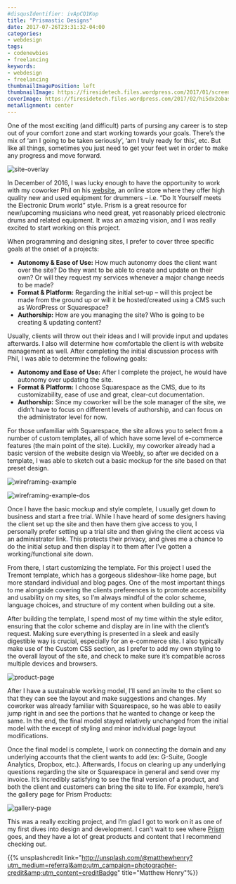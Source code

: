 ```yaml
---
#disqusIdentifier: ivApCQ1Kop
title: "Prismastic Designs"
date: 2017-07-26T23:31:32-04:00
categories:
- webdesign
tags:
- codenewbies
- freelancing
keywords:
- webdesign
- freelancing
thumbnailImagePosition: left
thumbnailImage: https://firesidetech.files.wordpress.com/2017/01/screen-shot-2017-01-22-at-10-58-17-pm.png
coverImage: https://firesidetech.files.wordpress.com/2017/02/hi5dx2obas-nasa.jpg
metaAlignment: center
---
```


One of the most exciting (and difficult) parts of pursing any career is to step out of your comfort zone and start working towards your goals. There’s the mix of ‘am I going to be taken seriously‘, ‘am I truly ready for this‘, etc. But like all things, sometimes you just need to get your feet wet in order to make any progress and move forward.

<!--more-->

![site-overlay](https://firesidetech.files.wordpress.com/2017/01/screen-shot-2017-01-22-at-10-58-17-pm.png)

In December of 2016, I was lucky enough to have the opportunity to work with my coworker Phil on his [website](https://www.prism-products.us/), an online store where they offer high quality new and used equipment for drummers – i.e. “Do It Yourself meets the Electronic Drum world” style. Prism is a great resource for new/upcoming musicians who need great, yet reasonably priced electronic drums and related equipment. It was an amazing vision, and I was really excited to start working on this project.

When programming and designing sites, I prefer to cover three specific goals at the onset of a projects:

* **Autonomy & Ease of Use:** How much autonomy does the client want over the site? Do they want to be able to create and update on their own? Or will they request my services whenever a major change needs to be made?
* **Format & Platform:** Regarding the initial set-up – will this project be made from the ground up or will it be hosted/created using a CMS such as WordPress or Squarespace?
* **Authorship:** How are you managing the site? Who is going to be creating & updating content?

Usually, clients will throw out their ideas and I will provide input and updates afterwards. I also will determine how comfortable the client is with website management as well. After completing the initial discussion process with Phil, I was able to determine the following goals:

* **Autonomy and Ease of Use:** After I complete the project, he would have autonomy over updating the site.
* **Format & Platform:** I choose Squarespace as the CMS, due to its customizability, ease of use and great, clear-cut documentation.
* **Authorship:** Since my coworker will be the sole manager of the site, we didn’t have to focus on different levels of authorship, and can focus on the administrator level for now.

For those unfamiliar with Squarespace, the site allows you to select from a number of custom templates, all of which have some level of e-commerce features (the main point of the site). Luckily, my coworker already had a basic version of the website design via Weebly, so after we decided on a template, I was able to sketch out a basic mockup for the site based on that preset design.

![wireframing-example](https://firesidetech.files.wordpress.com/2017/01/prism-mockup1.png)

![wireframing-example-dos](https://firesidetech.files.wordpress.com/2017/01/prism-mockup2.png)

Once I have the basic mockup and style complete, I usually get down to business and start a free trial. While I have heard of some designers having the client set up the site and then have them give access to you, I personally prefer setting up a trial site and then giving the client access via an administrator link. This protects their privacy, and gives me a chance to do the initial setup and then display it to them after I’ve gotten a working/functional site down.

From there, I start customizing the template. For this project I used the Tremont template, which has a gorgeous slideshow-like home page, but more standard individual and blog pages. One of the most important things to me alongside covering the clients preferences is to promote accessibility and usability on my sites, so I’m always mindful of the color scheme, language choices, and structure of my content when building out a site.

After building the template, I spend most of my time within the style editor, ensuring that the color scheme and display are in line with the client’s request. Making sure everything is presented in a sleek and easily digestible way is crucial, especially for an e-commerce site. I also typically make use of the Custom CSS section, as I prefer to add my own styling to the overall layout of the site, and check to make sure it’s compatible across multiple devices and browsers.

![product-page](https://firesidetech.files.wordpress.com/2017/01/screen-shot-2017-01-24-at-8-45-45-pm.png)

After I have a sustainable working model, I’ll send an invite to the client so that they can see the layout and make suggestions and changes. My coworker was already familiar with Squarespace, so he was able to easily jump right in and see the portions that he wanted to change or keep the same. In the end, the final model stayed relatively unchanged from the initial model with the except of styling and minor individual page layout modifications.

Once the final model is complete, I work on connecting the domain and any underlying accounts that the client wants to add (ex: G-Suite, Google Analytics, Dropbox, etc.). Afterwards, I focus on clearing up any underlying questions regarding the site or Squarespace in general and send over my invoice. It’s incredibly satisfying to see the final version of a product, and both the client and customers can bring the site to life. For example, here’s the gallery page for Prism Products:

![gallery-page](https://firesidetech.files.wordpress.com/2017/01/page-shot-2017-1-24-show.png)

This was a really exciting project, and I’m glad I got to work on it as one of my first dives into design and development. I can’t wait to see where [Prism](https://www.prism-products.us/) goes, and they have a lot of great products and content that I recommend checking out.

{{% unsplashcredit link="http://unsplash.com/@matthewhenry?utm_medium=referral&amp;utm_campaign=photographer-credit&amp;utm_content=creditBadge" title="Matthew Henry"%}}
